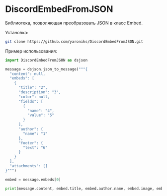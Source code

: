 # DiscordEmbedFromJSON
Библиотека, позволяющая преобразовать JSON в класс Embed.

Установка:
```bash
git clone https://github.com/yaroniks/DiscordEmbedFromJSON.git
```

Пример использования:
```python
import DiscordEmbedFromJSON as dsjson

message = dsjson.json_to_message("""{
  "content": null,
  "embeds": [
    {
      "title": "2",
      "description": "3",
      "color": null,
      "fields": [
        {
          "name": "4",
          "value": "5"
        }
      ],
      "author": {
        "name": "1"
      },
      "footer": {
        "text": "6"
      }
    }
  ],
  "attachments": []
}""")

embed = message.embeds[0]

print(message.content, embed.title, embed.author.name, embed.image, embed.description, embed.fields[0].value)
```

